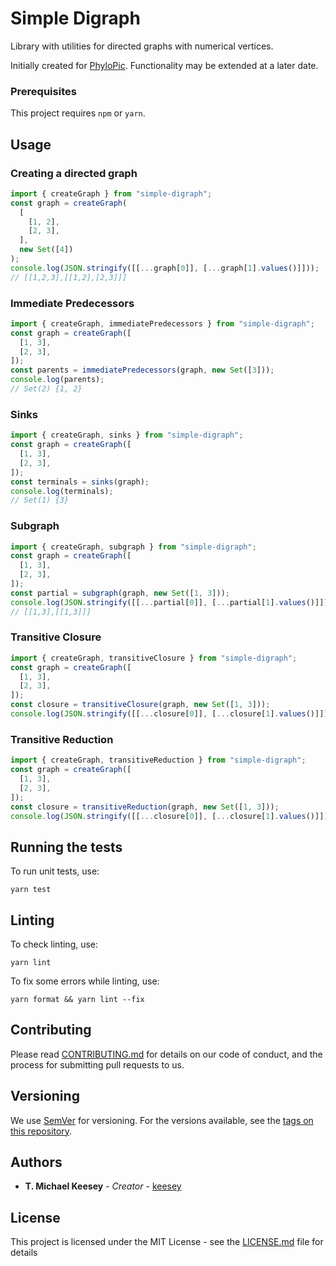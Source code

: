 # Simple Digraph

Library with utilities for directed graphs with numerical vertices.

Initially created for [PhyloPic](http://phylopic.org). Functionality may be extended at a later date.

### Prerequisites

This project requires `npm` or `yarn`.

## Usage

### Creating a directed graph

```javascript
import { createGraph } from "simple-digraph";
const graph = createGraph(
  [
    [1, 2],
    [2, 3],
  ],
  new Set([4])
);
console.log(JSON.stringify([[...graph[0]], [...graph[1].values()]]));
// [[1,2,3],[[1,2],[2,3]]]
```

### Immediate Predecessors

```javascript
import { createGraph, immediatePredecessors } from "simple-digraph";
const graph = createGraph([
  [1, 3],
  [2, 3],
]);
const parents = immediatePredecessors(graph, new Set([3]));
console.log(parents);
// Set(2) {1, 2}
```

### Sinks

```javascript
import { createGraph, sinks } from "simple-digraph";
const graph = createGraph([
  [1, 3],
  [2, 3],
]);
const terminals = sinks(graph);
console.log(terminals);
// Set(1) {3}
```

### Subgraph

```javascript
import { createGraph, subgraph } from "simple-digraph";
const graph = createGraph([
  [1, 3],
  [2, 3],
]);
const partial = subgraph(graph, new Set([1, 3]));
console.log(JSON.stringify([[...partial[0]], [...partial[1].values()]]));
// [[1,3],[[1,3]]]
```

### Transitive Closure

```javascript
import { createGraph, transitiveClosure } from "simple-digraph";
const graph = createGraph([
  [1, 3],
  [2, 3],
]);
const closure = transitiveClosure(graph, new Set([1, 3]));
console.log(JSON.stringify([[...closure[0]], [...closure[1].values()]]));
```

### Transitive Reduction

```javascript
import { createGraph, transitiveReduction } from "simple-digraph";
const graph = createGraph([
  [1, 3],
  [2, 3],
]);
const closure = transitiveReduction(graph, new Set([1, 3]));
console.log(JSON.stringify([[...closure[0]], [...closure[1].values()]]));
```

## Running the tests

To run unit tests, use:

```shell
yarn test
```

## Linting

To check linting, use:

```shell
yarn lint
```

To fix some errors while linting, use:

```shell
yarn format && yarn lint --fix
```

## Contributing

Please read [CONTRIBUTING.md](./CONTRIBUTING.md) for details on our code of conduct, and the process for submitting pull requests to us.

## Versioning

We use [SemVer](http://semver.org/) for versioning. For the versions available, see the [tags on this repository](https://github.com/your/project/tags).

## Authors

- **T. Michael Keesey** - _Creator_ - [keesey](https://github.com/keesey)

## License

This project is licensed under the MIT License - see the [LICENSE.md](LICENSE.md) file for details
